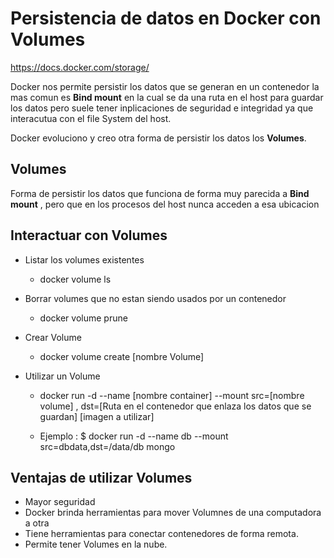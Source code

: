 # Persistencia de datos en Docker con Volumes

https://docs.docker.com/storage/

Docker nos permite persistir los datos que se generan en un contenedor
la mas comun es <strong>Bind mount</strong> en la cual se da una ruta en
el host para guardar los datos pero suele tener inplicaciones de seguridad
e integridad ya que interacutua con el file System del host.

Docker evoluciono y creo otra forma de persistir los datos 
los <strong>Volumes</strong>.

## Volumes

Forma de persistir los datos que funciona de forma muy parecida a 
<strong>Bind mount</strong> , pero que en los procesos del host nunca acceden 
a esa ubicacion


## Interactuar con Volumes

- Listar los volumes existentes
    - docker volume ls

- Borrar volumes que no estan siendo usados por un contenedor
    - docker volume prune

- Crear Volume
    - docker volume create [nombre Volume]

- Utilizar un Volume
    - docker run -d --name [nombre container] --mount src=[nombre volume] , dst=[Ruta en  el contenedor que enlaza los datos que se guardan] [imagen a utilizar]

    - Ejemplo : $ docker run -d --name db --mount src=dbdata,dst=/data/db mongo


## Ventajas de utilizar Volumes

- Mayor seguridad
- Docker brinda herramientas para mover Volumnes de una computadora a otra
- Tiene herramientas para conectar contenedores de forma remota.
- Permite tener Volumes en la nube.